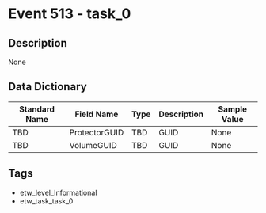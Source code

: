 # Event 513 - task_0

## Description
None

## Data Dictionary
|Standard Name|Field Name|Type|Description|Sample Value|
|---|---|---|---|---|
|TBD|ProtectorGUID|TBD|GUID|None|None|
|TBD|VolumeGUID|TBD|GUID|None|None|

## Tags
* etw_level_Informational
* etw_task_task_0